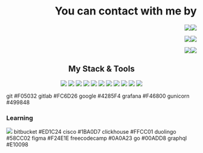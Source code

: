 <div align="right">

# You can contact with me by
<a href='https://t.me/sivikgosh' target='_blank'><img src='https://img.shields.io/badge/Telegram-white?style=for-the-badge&logo=Telegram&logoColor=26A5E4'><img src='https://img.shields.io/badge/@SivikGosh-26A5E4?style=for-the-badge'></a>

<a href='mailto:sivik@protonmail.com'><img src='https://img.shields.io/badge/Proton Mail-white?style=for-the-badge&logo=protonmail&logoColor=6D4AFF'><img src='https://img.shields.io/badge/sivik@protonmail.com-6D4AFF?style=for-the-badge'></a>

<a href='https://www.linkedin.com/in/sivikgosh/' target='_blank'><img src='https://img.shields.io/badge/LinkedIn-white?style=for-the-badge&logo=linkedin&logoColor=0A66C2'><img src='https://img.shields.io/badge/Georgiy Markarov-0A66C2?style=for-the-badge'></a>

</div>

<div align="center">
  
##  My Stack & Tools
<img src='https://img.shields.io/badge/Python-3776AB?style=for-the-badge&logo=python&logoColor=white'>
<img src='https://img.shields.io/badge/.env-ECD53F?style=for-the-badge&logo=dotenv&logoColor=black'>
<img src='https://img.shields.io/badge/Celery-37814A?style=for-the-badge&logo=celery&logoColor=white'>
<img src='https://img.shields.io/badge/CSS3-1572B6?style=for-the-badge&logo=css3&logoColor=white'>
<img src='https://img.shields.io/badge/DBeaver-382923?style=for-the-badge&logo=dbeaver&logoColor=white'>
<img src='https://img.shields.io/badge/Draw.io-F08705?style=for-the-badge&logo=diagramsdotnet&logoColor=white'>
<img src='https://img.shields.io/badge/Django-092E20?style=for-the-badge&logo=django&logoColor=white'>
<img src='https://img.shields.io/badge/Docker-2496ED?style=for-the-badge&logo=docker&logoColor=white'>
<img src='https://img.shields.io/badge/FastAPI-009688?style=for-the-badge&logo=fastapi&logoColor=white'>
<img src='https://img.shields.io/badge/FileZilla-BF0000?style=for-the-badge&logo=filezilla&logoColor=white'>
<img src='https://img.shields.io/badge/Flask-000000?style=for-the-badge&logo=flask&logoColor=white'>

</div>

git #F05032
gitlab #FC6D26
google #4285F4
grafana #F46800
gunicorn #499848

### Learning
<img src='https://img.shields.io/badge/Ansible-EE0000?style=for-the-badge&logo=ansible&logoColor=white'>
bitbucket #ED1C24
cisco #1BA0D7
clickhouse #FFCC01
duolingo #58CC02
figma #F24E1E
freecodecamp #0A0A23
go #00ADD8
graphql #E10098
